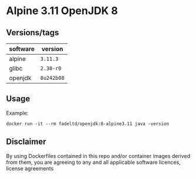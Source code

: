# Alpine 3.11 OpenJDK 8

## Versions/tags

| software     | version      |
|--------------|--------------|
| alpine       | `3.11.3`     |
| glibc        | `2.30-r0`    |
| openjdk      | `8u242b08`   |

## Usage

Example:

    docker run -it --rm fadeltd/openjdk:8-alpine3.11 java -version

## Disclaimer

By using Dockerfiles contained in this repo and/or container images derived from them, you are agreeing to any and all applicable software licences, license agreements
